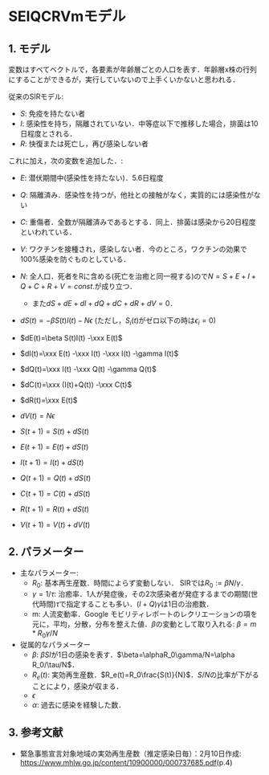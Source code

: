 # SEIQCRVmモデル

## 1. モデル

変数はすべてベクトルで，各要素が年齢層ごとの人口を表す．年齢層x株の行列にすることができるが，実行していないので上手くいかないと思われる．

従来のSIRモデル:

- $S$: 免疫を持たない者
- $I$: 感染性を持ち，隔離されていない．中等症以下で推移した場合，排菌は10日程度とされる．
- $R$: 快復または死亡し，再び感染しない者

これに加え，次の変数を追加した．:

- $E$: 潜伏期間中(感染性を持たない)．5.6日程度
- $Q$: 隔離済み．感染性を持つが，他社との接触がなく，実質的には感染性がない
- $C$: 重傷者．全数が隔離済みであるとする．同上．排菌は感染から20日程度といわれている．
- $V$: ワクチンを接種され，感染しない者．今のところ，ワクチンの効果で100%感染を防ぐものとしている．
- $N$: 全人口．死者をRに含める(死亡を治癒と同一視する)ので$N=S+E+I+Q+C+R+V=const.$が成り立つ．
  - また$dS+dE+dI+dQ+dC+dR+dV=0$．

- $dS(t)=-\beta S(t)I(t) -N \epsilon$ (ただし，$S_i(t)$がゼロ以下の時は$\epsilon_i=0$)
- $dE(t)=\beta S(t)I(t) -\xxx E(t)$
- $dI(t)=\xxx E(t) -\xxx I(t) -\xxx I(t) -\gamma I(t)$
- $dQ(t)=\xxx I(t) -\xxx Q(t) -\gamma Q(t)$
- $dC(t)=\xxx (I(t)+Q(t)) -\xxx C(t)$
- $dR(t)=\xxx E(t)$
- $dV(t)=N \epsilon$

- $S(t+1)=S(t)+dS(t)$
- $E(t+1)=E(t)+dS(t)$
- $I(t+1)=I(t)+dS(t)$
- $Q(t+1)=Q(t)+dS(t)$
- $C(t+1)=C(t)+dS(t)$
- $R(t+1)=R(t)+dS(t)$
- $V(t+1)=V(t)+dV(t)$

## 2. パラメーター

- 主なパラメーター:
  - $R_0$: 基本再生産数．時間によらず変動しない． SIRでは$R_0:=\beta N/\gamma$．
  - $\gamma=1/\tau$: 治癒率．1人が発症後，その2次感染者が発症するまでの期間(世代時間)$\tau$で指定することも多い．$(I+Q)\gamma$は1日の治癒数．
  - m: 人流変動率．Google モビリティレポートのレクリエーションの項を元に，平均，分散，分布を整えた値．$\beta$の変動として取り入れる: $\beta=m*R_0\gamma/N$
- 従属的なパラメーター
  - $\beta$: $\beta SI$が1日の感染を表す．$\beta=\alphaR_0\gamma/N=\alpha R_0/\tau/N$．
  - $R_e(t)$: 実効再生産数．$R_e(t)=R_0\frac{S(t)}{N}$．$S/N$の比率が下がることにより，感染が収まる．
  - $\epsilon$
  - $\alpha$: 過去に感染を経験した数．

## 3. 参考文献

- 緊急事態宣言対象地域の実効再生産数（推定感染日毎）：2月10日作成: <https://www.mhlw.go.jp/content/10900000/000737685.pdf>(p.4)
